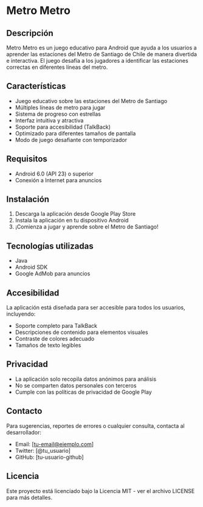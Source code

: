 # Metro Metro

## Descripción

Metro Metro es un juego educativo para Android que ayuda a los usuarios a aprender las estaciones del Metro de Santiago de Chile de manera divertida e interactiva. El juego desafía a los jugadores a identificar las estaciones correctas en diferentes líneas del metro.

## Características

- Juego educativo sobre las estaciones del Metro de Santiago
- Múltiples líneas de metro para jugar
- Sistema de progreso con estrellas
- Interfaz intuitiva y atractiva
- Soporte para accesibilidad (TalkBack)
- Optimizado para diferentes tamaños de pantalla
- Modo de juego desafiante con temporizador

## Requisitos

- Android 6.0 (API 23) o superior
- Conexión a Internet para anuncios

## Instalación

1. Descarga la aplicación desde Google Play Store
2. Instala la aplicación en tu dispositivo Android
3. ¡Comienza a jugar y aprende sobre el Metro de Santiago!

## Tecnologías utilizadas

- Java
- Android SDK
- Google AdMob para anuncios

## Accesibilidad

La aplicación está diseñada para ser accesible para todos los usuarios, incluyendo:

- Soporte completo para TalkBack
- Descripciones de contenido para elementos visuales
- Contraste de colores adecuado
- Tamaños de texto legibles

## Privacidad

- La aplicación solo recopila datos anónimos para análisis
- No se comparten datos personales con terceros
- Cumple con las políticas de privacidad de Google Play

## Contacto

Para sugerencias, reportes de errores o cualquier consulta, contacta al desarrollador:

- Email: [tu-email@ejemplo.com]
- Twitter: [@tu_usuario]
- GitHub: [tu-usuario-github]

## Licencia

Este proyecto está licenciado bajo la Licencia MIT - ver el archivo LICENSE para más detalles.

